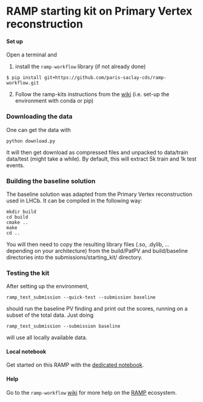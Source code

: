 # RAMP starting kit on Primary Vertex reconstruction

#### Set up

Open a terminal and

1. install the `ramp-workflow` library (if not already done)
  ```
  $ pip install git+https://github.com/paris-saclay-cds/ramp-workflow.git
  ```
  
2. Follow the ramp-kits instructions from the [wiki](https://github.com/paris-saclay-cds/ramp-workflow/wiki/Getting-started-with-a-ramp-kit) (i.e. set-up the environment with conda or pip)


### Downloading the data

One can get the data with
```
python download.py
```
It will then get download as compressed files and unpacked to data/train data/test (might take a while). By default, this will extract 5k train and 1k test events.

### Building the baseline solution
The baseline solution was adapted from the Primary Vertex reconstruction used in LHCb. It can be compiled in the following way:
```
mkdir build
cd build
cmake ..
make
cd ..
```
You will then need to copy the resulting library files (.so, .dylib, ... depending on your architecture) from the build/PatPV and build/baseline directories into the submissions/starting_kit/ directory.

### Testing the kit
After setting up the environment,
```
ramp_test_submission --quick-test --submission baseline
```
should run the baseline PV finding and print out the scores, running on a subset of the total data.
Just doing 
```
ramp_test_submission --submission baseline
```
will use all locally available data.

#### Local notebook

Get started on this RAMP with the [dedicated notebook](vertex_finding_starting_kit.ipynb).



#### Help
Go to the `ramp-workflow` [wiki](https://github.com/paris-saclay-cds/ramp-workflow/wiki) for more help on the [RAMP](http:www.ramp.studio) ecosystem.




